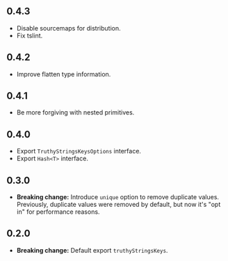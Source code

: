 ## 0.4.3
- Disable sourcemaps for distribution.
- Fix tslint.

## 0.4.2
- Improve flatten type information.

## 0.4.1
- Be more forgiving with nested primitives.

## 0.4.0
- Export `TruthyStringsKeysOptions` interface.
- Export `Hash<T>` interface.

## 0.3.0
- **Breaking change:** Introduce `unique` option to remove duplicate values. Previously, duplicate values were removed by default, but now it's "opt in" for performance reasons.

## 0.2.0
- **Breaking change:** Default export `truthyStringsKeys`.
